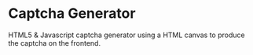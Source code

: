 # Captcha Generator

HTML5 & Javascript captcha generator using a HTML canvas to produce the captcha on the frontend. 
